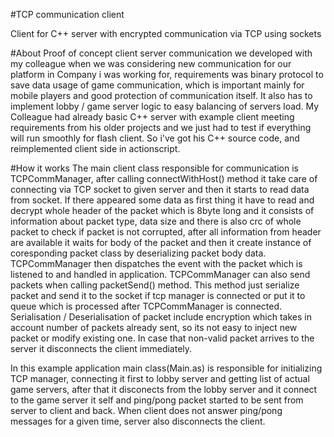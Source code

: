 #TCP communication client

Client for C++ server with encrypted communication via TCP using sockets

#About
Proof of concept client server communication we developed with my colleague when we was considering new communication for our platform in Company i was working for, requirements was binary protocol to save data usage of game communication, which is important mainly for mobile players and good protection of communication itself. It also has to implement lobby / game server logic to easy balancing of servers load. My Colleague had already basic C++ server with example client meeting requirements from his older projects and we just had to test if everything will run smoothly for flash client. So i've got his C++ source code, and reimplemented client side in actionscript.

#How it works
The main client class responsible for communication is TCPCommManager, after calling connectWithHost() method it take care of connecting via TCP socket to given server and then it starts to read data from socket. If there appeared some data as first thing it have to read and decrypt whole header of the packet which is 8byte long and it consists of information about packet type, data size and there is also crc of whole packet to check if packet is not corrupted, after all information from header are available it waits for body of the packet and then it create instance of coresponding packet class by deserializing packet body data. TCPCommManager then dispatches the event with the packet which is listened to and handled in application. TCPCommManager can also send packets when calling packetSend() method. This method just serialize packet and send it to the socket if tcp manager is connected or put it to queue which is processed after TCPCommManager is connected. Serialisation / Deserialisation of packet include encryption which takes in account number of packets already sent, so its not easy to inject new packet or modify existing one. In case that non-valid packet arrives to the server it disconnects the client immediately.

In this example application main class(Main.as) is responsible for initializing TCP manager, connecting it first to lobby server and getting list of actual game servers, after that it disconects from the lobby server and it connect to the game server it self and ping/pong packet started to be sent from server to client and back. When client does not answer ping/pong messages for a given time, server also disconnects the client.
